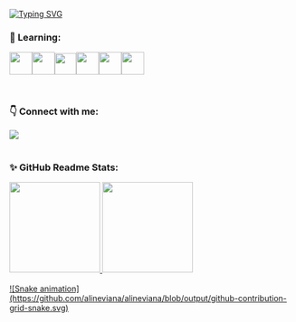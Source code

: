 
[![Typing SVG](https://readme-typing-svg.herokuapp.com?font=sans+serif+bold&size=36&color=DF18A5D2&background=FFFFFF00&center=true&vCenter=true&lines=Hello+World!+)](https://git.io/typing-svg)

 

### 🌱 Learning:

<img src="https://cdn.jsdelivr.net/gh/devicons/devicon/icons/html5/html5-original-wordmark.svg" width=40px/><img src="https://cdn.jsdelivr.net/gh/devicons/devicon/icons/css3/css3-original-wordmark.svg" width=40px/><img src="https://cdn.jsdelivr.net/gh/devicons/devicon/icons/javascript/javascript-original.svg" width=38px/><img src="https://cdn.jsdelivr.net/gh/devicons/devicon/icons/nodejs/nodejs-original.svg" width=40px/><img src="https://cdn.jsdelivr.net/gh/devicons/devicon/icons/postgresql/postgresql-plain-wordmark.svg" width=40px/><img src="https://cdn.jsdelivr.net/gh/devicons/devicon/icons/mongodb/mongodb-original-wordmark.svg"  width=40px/> 

</br>

### 👇 Connect with me:
<div>
<a href="https://www.linkedin.com/in/alinecviana" target="_blank"><img src="https://img.shields.io/badge/-LinkedIn-%230077B5?style=for-the-badge&logo=linkedin&logoColor=white" target="_blank"></a>   
</div>  

</br>

### ✨ GitHub Readme Stats:
<div>
<a href="https://github.com/alineviana">
<img height="160em" src="https://github-readme-stats.vercel.app/api/top-langs/?username=alineviana&layout=compact&langs_count=7&theme=dracula"/>
<img height="160em" src="https://github-readme-stats.vercel.app/api?username=alineviana&show_icons=true&theme=dracula&include_all_commits=true&count_private=true"/>
</div>
<br>
![Snake animation](https://github.com/alineviana/alineviana/blob/output/github-contribution-grid-snake.svg)

<!--
**alineviana/alineviana** is a ✨ _special_ ✨ repository because its `README.md` (this file) appears on your GitHub profile.

Here are some ideas to get you started:

- 🔭 I’m currently working on ...
- 🌱 I’m currently learning ...
- 👯 I’m looking to collaborate on ...
- 🤔 I’m looking for help with ...
- 💬 Ask me about ...
- 📫 How to reach me: ...
- 😄 Pronouns: ...
- ⚡ Fun fact: ...
-->
